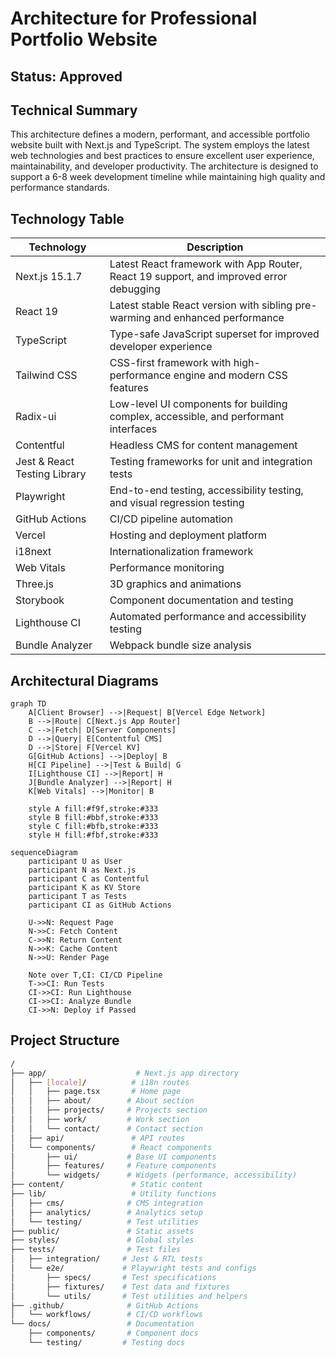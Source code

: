 # Architecture for Professional Portfolio Website

## Status: Approved

## Technical Summary

This architecture defines a modern, performant, and accessible portfolio website built with Next.js and TypeScript. The system employs the latest web technologies and best practices to ensure excellent user experience, maintainability, and developer productivity. The architecture is designed to support a 6-8 week development timeline while maintaining high quality and performance standards.

## Technology Table

| Technology                   | Description                                                                            |
| ---------------------------- | -------------------------------------------------------------------------------------- |
| Next.js 15.1.7               | Latest React framework with App Router, React 19 support, and improved error debugging |
| React 19                     | Latest stable React version with sibling pre-warming and enhanced performance          |
| TypeScript                   | Type-safe JavaScript superset for improved developer experience                        |
| Tailwind CSS                 | CSS-first framework with high-performance engine and modern CSS features               |
| Radix-ui                     | Low-level UI components for building complex, accessible, and performant interfaces    |
| Contentful                   | Headless CMS for content management                                                    |
| Jest & React Testing Library | Testing frameworks for unit and integration tests                                      |
| Playwright                   | End-to-end testing, accessibility testing, and visual regression testing               |
| GitHub Actions               | CI/CD pipeline automation                                                              |
| Vercel                       | Hosting and deployment platform                                                        |
| i18next                      | Internationalization framework                                                         |
| Web Vitals                   | Performance monitoring                                                                 |
| Three.js                     | 3D graphics and animations                                                             |
| Storybook                    | Component documentation and testing                                                    |
| Lighthouse CI                | Automated performance and accessibility testing                                        |
| Bundle Analyzer              | Webpack bundle size analysis                                                           |

## Architectural Diagrams

```mermaid
graph TD
    A[Client Browser] -->|Request| B[Vercel Edge Network]
    B -->|Route| C[Next.js App Router]
    C -->|Fetch| D[Server Components]
    D -->|Query| E[Contentful CMS]
    D -->|Store| F[Vercel KV]
    G[GitHub Actions] -->|Deploy| B
    H[CI Pipeline] -->|Test & Build| G
    I[Lighthouse CI] -->|Report| H
    J[Bundle Analyzer] -->|Report| H
    K[Web Vitals] -->|Monitor| B

    style A fill:#f9f,stroke:#333
    style B fill:#bbf,stroke:#333
    style C fill:#bfb,stroke:#333
    style H fill:#fbf,stroke:#333
```

```mermaid
sequenceDiagram
    participant U as User
    participant N as Next.js
    participant C as Contentful
    participant K as KV Store
    participant T as Tests
    participant CI as GitHub Actions

    U->>N: Request Page
    N->>C: Fetch Content
    C->>N: Return Content
    N->>K: Cache Content
    N->>U: Render Page

    Note over T,CI: CI/CD Pipeline
    T->>CI: Run Tests
    CI->>CI: Run Lighthouse
    CI->>CI: Analyze Bundle
    CI->>N: Deploy if Passed
```

## Project Structure

```bash
/
├── app/                    # Next.js app directory
│   ├── [locale]/          # i18n routes
│   │   ├── page.tsx       # Home page
│   │   ├── about/        # About section
│   │   ├── projects/     # Projects section
│   │   ├── work/         # Work section
│   │   └── contact/      # Contact section
│   ├── api/               # API routes
│   └── components/        # React components
│       ├── ui/           # Base UI components
│       ├── features/     # Feature components
│       └── widgets/      # Widgets (performance, accessibility)
├── content/               # Static content
├── lib/                   # Utility functions
│   ├── cms/              # CMS integration
│   ├── analytics/        # Analytics setup
│   └── testing/          # Test utilities
├── public/               # Static assets
├── styles/               # Global styles
├── tests/                # Test files
│   ├── integration/     # Jest & RTL tests
│   └── e2e/             # Playwright tests and configs
│       ├── specs/       # Test specifications
│       ├── fixtures/    # Test data and fixtures
│       └── utils/       # Test utilities and helpers
├── .github/              # GitHub Actions
│   └── workflows/        # CI/CD workflows
└── docs/                 # Documentation
    ├── components/       # Component docs
    └── testing/         # Testing docs
```
